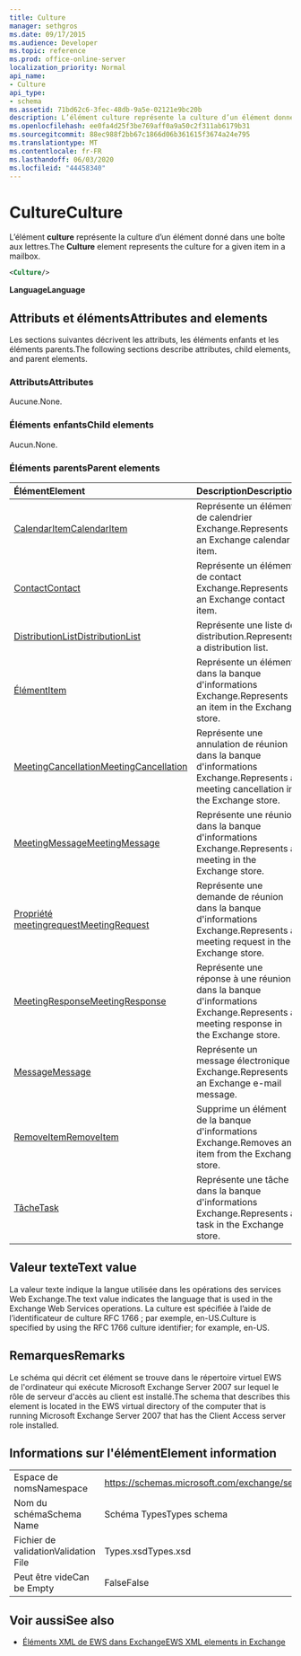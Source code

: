 ```yaml
---
title: Culture
manager: sethgros
ms.date: 09/17/2015
ms.audience: Developer
ms.topic: reference
ms.prod: office-online-server
localization_priority: Normal
api_name:
- Culture
api_type:
- schema
ms.assetid: 71bd62c6-3fec-48db-9a5e-02121e9bc20b
description: L’élément culture représente la culture d’un élément donné dans une boîte aux lettres.
ms.openlocfilehash: ee0fa4d25f3be769aff0a9a50c2f311ab6179b31
ms.sourcegitcommit: 88ec988f2bb67c1866d06b361615f3674a24e795
ms.translationtype: MT
ms.contentlocale: fr-FR
ms.lasthandoff: 06/03/2020
ms.locfileid: "44458340"
---
```

# <a name="culture"></a><span data-ttu-id="fd1ec-103">Culture</span><span class="sxs-lookup"><span data-stu-id="fd1ec-103">Culture</span></span>

<span data-ttu-id="fd1ec-104">L’élément **culture** représente la culture d’un élément donné dans une boîte aux lettres.</span><span class="sxs-lookup"><span data-stu-id="fd1ec-104">The **Culture** element represents the culture for a given item in a mailbox.</span></span> 
  
```xml
<Culture/>
```

 <span data-ttu-id="fd1ec-105">**Language**</span><span class="sxs-lookup"><span data-stu-id="fd1ec-105">**Language**</span></span>
## <a name="attributes-and-elements"></a><span data-ttu-id="fd1ec-106">Attributs et éléments</span><span class="sxs-lookup"><span data-stu-id="fd1ec-106">Attributes and elements</span></span>

<span data-ttu-id="fd1ec-107">Les sections suivantes décrivent les attributs, les éléments enfants et les éléments parents.</span><span class="sxs-lookup"><span data-stu-id="fd1ec-107">The following sections describe attributes, child elements, and parent elements.</span></span>
  
### <a name="attributes"></a><span data-ttu-id="fd1ec-108">Attributs</span><span class="sxs-lookup"><span data-stu-id="fd1ec-108">Attributes</span></span>

<span data-ttu-id="fd1ec-109">Aucune.</span><span class="sxs-lookup"><span data-stu-id="fd1ec-109">None.</span></span>
  
### <a name="child-elements"></a><span data-ttu-id="fd1ec-110">Éléments enfants</span><span class="sxs-lookup"><span data-stu-id="fd1ec-110">Child elements</span></span>

<span data-ttu-id="fd1ec-111">Aucun.</span><span class="sxs-lookup"><span data-stu-id="fd1ec-111">None.</span></span>
  
### <a name="parent-elements"></a><span data-ttu-id="fd1ec-112">Éléments parents</span><span class="sxs-lookup"><span data-stu-id="fd1ec-112">Parent elements</span></span>

|<span data-ttu-id="fd1ec-113">**Élément**</span><span class="sxs-lookup"><span data-stu-id="fd1ec-113">**Element**</span></span>|<span data-ttu-id="fd1ec-114">**Description**</span><span class="sxs-lookup"><span data-stu-id="fd1ec-114">**Description**</span></span>|
|:-----|:-----|
|[<span data-ttu-id="fd1ec-115">CalendarItem</span><span class="sxs-lookup"><span data-stu-id="fd1ec-115">CalendarItem</span></span>](calendaritem.md) <br/> |<span data-ttu-id="fd1ec-116">Représente un élément de calendrier Exchange.</span><span class="sxs-lookup"><span data-stu-id="fd1ec-116">Represents an Exchange calendar item.</span></span>  <br/> |
|[<span data-ttu-id="fd1ec-117">Contact</span><span class="sxs-lookup"><span data-stu-id="fd1ec-117">Contact</span></span>](contact.md) <br/> |<span data-ttu-id="fd1ec-118">Représente un élément de contact Exchange.</span><span class="sxs-lookup"><span data-stu-id="fd1ec-118">Represents an Exchange contact item.</span></span>  <br/> |
|[<span data-ttu-id="fd1ec-119">DistributionList</span><span class="sxs-lookup"><span data-stu-id="fd1ec-119">DistributionList</span></span>](distributionlist.md) <br/> |<span data-ttu-id="fd1ec-120">Représente une liste de distribution.</span><span class="sxs-lookup"><span data-stu-id="fd1ec-120">Represents a distribution list.</span></span>  <br/> |
|[<span data-ttu-id="fd1ec-121">Élément</span><span class="sxs-lookup"><span data-stu-id="fd1ec-121">Item</span></span>](item.md) <br/> |<span data-ttu-id="fd1ec-122">Représente un élément dans la banque d'informations Exchange.</span><span class="sxs-lookup"><span data-stu-id="fd1ec-122">Represents an item in the Exchange store.</span></span>  <br/> |
|[<span data-ttu-id="fd1ec-123">MeetingCancellation</span><span class="sxs-lookup"><span data-stu-id="fd1ec-123">MeetingCancellation</span></span>](meetingcancellation.md) <br/> |<span data-ttu-id="fd1ec-124">Représente une annulation de réunion dans la banque d'informations Exchange.</span><span class="sxs-lookup"><span data-stu-id="fd1ec-124">Represents a meeting cancellation in the Exchange store.</span></span>  <br/> |
|[<span data-ttu-id="fd1ec-125">MeetingMessage</span><span class="sxs-lookup"><span data-stu-id="fd1ec-125">MeetingMessage</span></span>](meetingmessage.md) <br/> |<span data-ttu-id="fd1ec-126">Représente une réunion dans la banque d'informations Exchange.</span><span class="sxs-lookup"><span data-stu-id="fd1ec-126">Represents a meeting in the Exchange store.</span></span>  <br/> |
|[<span data-ttu-id="fd1ec-127">Propriété meetingrequest</span><span class="sxs-lookup"><span data-stu-id="fd1ec-127">MeetingRequest</span></span>](meetingrequest.md) <br/> |<span data-ttu-id="fd1ec-128">Représente une demande de réunion dans la banque d'informations Exchange.</span><span class="sxs-lookup"><span data-stu-id="fd1ec-128">Represents a meeting request in the Exchange store.</span></span>  <br/> |
|[<span data-ttu-id="fd1ec-129">MeetingResponse</span><span class="sxs-lookup"><span data-stu-id="fd1ec-129">MeetingResponse</span></span>](meetingresponse.md) <br/> |<span data-ttu-id="fd1ec-130">Représente une réponse à une réunion dans la banque d'informations Exchange.</span><span class="sxs-lookup"><span data-stu-id="fd1ec-130">Represents a meeting response in the Exchange store.</span></span>  <br/> |
|[<span data-ttu-id="fd1ec-131">Message</span><span class="sxs-lookup"><span data-stu-id="fd1ec-131">Message</span></span>](message-ex15websvcsotherref.md) <br/> |<span data-ttu-id="fd1ec-132">Représente un message électronique Exchange.</span><span class="sxs-lookup"><span data-stu-id="fd1ec-132">Represents an Exchange e-mail message.</span></span>  <br/> |
|[<span data-ttu-id="fd1ec-133">RemoveItem</span><span class="sxs-lookup"><span data-stu-id="fd1ec-133">RemoveItem</span></span>](removeitem.md) <br/> |<span data-ttu-id="fd1ec-134">Supprime un élément de la banque d'informations Exchange.</span><span class="sxs-lookup"><span data-stu-id="fd1ec-134">Removes an item from the Exchange store.</span></span>  <br/> |
|[<span data-ttu-id="fd1ec-135">Tâche</span><span class="sxs-lookup"><span data-stu-id="fd1ec-135">Task</span></span>](task.md) <br/> |<span data-ttu-id="fd1ec-136">Représente une tâche dans la banque d'informations Exchange.</span><span class="sxs-lookup"><span data-stu-id="fd1ec-136">Represents a task in the Exchange store.</span></span>  <br/> |
   
## <a name="text-value"></a><span data-ttu-id="fd1ec-137">Valeur texte</span><span class="sxs-lookup"><span data-stu-id="fd1ec-137">Text value</span></span>

<span data-ttu-id="fd1ec-138">La valeur texte indique la langue utilisée dans les opérations des services Web Exchange.</span><span class="sxs-lookup"><span data-stu-id="fd1ec-138">The text value indicates the language that is used in the Exchange Web Services operations.</span></span> <span data-ttu-id="fd1ec-139">La culture est spécifiée à l’aide de l’identificateur de culture RFC 1766 ; par exemple, en-US.</span><span class="sxs-lookup"><span data-stu-id="fd1ec-139">Culture is specified by using the RFC 1766 culture identifier; for example, en-US.</span></span>
  
## <a name="remarks"></a><span data-ttu-id="fd1ec-140">Remarques</span><span class="sxs-lookup"><span data-stu-id="fd1ec-140">Remarks</span></span>

<span data-ttu-id="fd1ec-141">Le schéma qui décrit cet élément se trouve dans le répertoire virtuel EWS de l'ordinateur qui exécute Microsoft Exchange Server 2007 sur lequel le rôle de serveur d'accès au client est installé.</span><span class="sxs-lookup"><span data-stu-id="fd1ec-141">The schema that describes this element is located in the EWS virtual directory of the computer that is running Microsoft Exchange Server 2007 that has the Client Access server role installed.</span></span>
  
## <a name="element-information"></a><span data-ttu-id="fd1ec-142">Informations sur l'élément</span><span class="sxs-lookup"><span data-stu-id="fd1ec-142">Element information</span></span>

|||
|:-----|:-----|
|<span data-ttu-id="fd1ec-143">Espace de noms</span><span class="sxs-lookup"><span data-stu-id="fd1ec-143">Namespace</span></span>  <br/> |https://schemas.microsoft.com/exchange/services/2006/types  <br/> |
|<span data-ttu-id="fd1ec-144">Nom du schéma</span><span class="sxs-lookup"><span data-stu-id="fd1ec-144">Schema Name</span></span>  <br/> |<span data-ttu-id="fd1ec-145">Schéma Types</span><span class="sxs-lookup"><span data-stu-id="fd1ec-145">Types schema</span></span>  <br/> |
|<span data-ttu-id="fd1ec-146">Fichier de validation</span><span class="sxs-lookup"><span data-stu-id="fd1ec-146">Validation File</span></span>  <br/> |<span data-ttu-id="fd1ec-147">Types.xsd</span><span class="sxs-lookup"><span data-stu-id="fd1ec-147">Types.xsd</span></span>  <br/> |
|<span data-ttu-id="fd1ec-148">Peut être vide</span><span class="sxs-lookup"><span data-stu-id="fd1ec-148">Can be Empty</span></span>  <br/> |<span data-ttu-id="fd1ec-149">False</span><span class="sxs-lookup"><span data-stu-id="fd1ec-149">False</span></span>  <br/> |
   
## <a name="see-also"></a><span data-ttu-id="fd1ec-150">Voir aussi</span><span class="sxs-lookup"><span data-stu-id="fd1ec-150">See also</span></span>



- [<span data-ttu-id="fd1ec-151">Éléments XML de EWS dans Exchange</span><span class="sxs-lookup"><span data-stu-id="fd1ec-151">EWS XML elements in Exchange</span></span>](ews-xml-elements-in-exchange.md)

